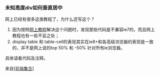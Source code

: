 ### 未知高度div如何垂直居中

网上已经有很多这类教程了，为什么还写这个？

1. 因为按照<a href="http://www.blueidea.com/tech/site/2006/3804.asp" target="_blank">网上教程</a>解决这个问题时，发现那些代码是不兼容ie7的，而且网上教程也有一些不妥之处；
2. display table 和 table-cell的表现其实在ie8+和各高级浏览器的表现是一致的，并不是网上说的top 50% 和 -50% 针对所有ie浏览器。

具体请看代码及注释。 

来自<a href="http://geek100.com"  target="_blank">[前端集合]</a>


